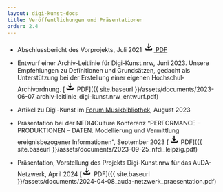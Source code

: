 ```yaml
---
layout: digi-kunst-docs
title: Veröffentlichungen und Präsentationen
order: 2.4
---
```


- Abschlussbericht des Vorprojekts, Juli 2021 [<svg class="download-icon" xmlns="http://www.w3.org/2000/svg" height="24" viewBox="0 -960 960 960" width="24"><path d="M480-320 280-520l56-58 104 104v-326h80v326l104-104 56 58-200 200ZM240-160q-33 0-56.5-23.5T160-240v-120h80v120h480v-120h80v120q0 33-23.5 56.5T720-160H240Z"/></svg> PDF](https://www.dh.nrw/fileadmin/user_upload/dh-nrw/pdf_word_Dokumente/Abschlussbericht_Digi-Kunst.nrw_20210705.pdf)

- Entwurf einer Archiv-Leitlinie für Digi-Kunst.nrw, Juni 2023. Unsere Empfehlungen zu Definitionen und Grundsätzen, gedacht als Unterstützung bei der Erstellung einer eigenen Hochschul-Archivordnung. [<svg class="download-icon" xmlns="http://www.w3.org/2000/svg" height="24" viewBox="0 -960 960 960" width="24"><path d="M480-320 280-520l56-58 104 104v-326h80v326l104-104 56 58-200 200ZM240-160q-33 0-56.5-23.5T160-240v-120h80v120h480v-120h80v120q0 33-23.5 56.5T720-160H240Z"/></svg> PDF]({{ site.baseurl }}/assets/documents/2023-06-07_archiv-leitlinie_digi-kunst.nrw_entwurf.pdf)

- Artikel zu Digi-Kunst im [Forum Musikbibliothek](https://journals.qucosa.de/fmb/index), August 2023

- Präsentation bei der NFDI4Culture Konferenz “PERFORMANCE – PRODUKTIONEN – DATEN. Modellierung und Vermittlung ereignisbezogener Informationen”, September 2023 [<svg class="download-icon" xmlns="http://www.w3.org/2000/svg" height="24" viewBox="0 -960 960 960" width="24"><path d="M480-320 280-520l56-58 104 104v-326h80v326l104-104 56 58-200 200ZM240-160q-33 0-56.5-23.5T160-240v-120h80v120h480v-120h80v120q0 33-23.5 56.5T720-160H240Z"/></svg> PDF]({{ site.baseurl }}/assets/documents/2023-09-25_nfdi_leipzig.pdf)


- Präsentation, Vorstellung des Projekts Digi-Kunst.nrw für das AuDA-Netzwerk, April 2024 [<svg class="download-icon" xmlns="http://www.w3.org/2000/svg" height="24" viewBox="0 -960 960 960" width="24"><path d="M480-320 280-520l56-58 104 104v-326h80v326l104-104 56 58-200 200ZM240-160q-33 0-56.5-23.5T160-240v-120h80v120h480v-120h80v120q0 33-23.5 56.5T720-160H240Z"/></svg> PDF]({{ site.baseurl }}/assets/documents/2024-04-08_auda-netzwerk_praesentation.pdf)

